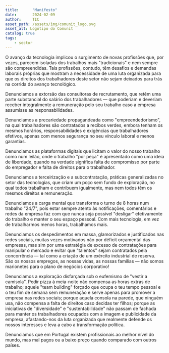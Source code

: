 ```yaml
---
title:      "Manifesto"
date:       2024-02-09
author:     TIC
asset_path: /assets/img/comunit_logo.svg
asset_alt: Logótipo do Comunit
catalog: true
tags:
    - sector
---
```


O avanço da tecnologia implicou o surgimento de novas profissões que, por vezes, parecem isoladas
dos trabalhos mais "tradicionais" e nem sempre são compreendidas. Tais profissões, contudo, têm
desafios e demandas laborais próprias que mostram a necessidade de uma luta organizada para que os
direitos dos trabalhadores deste setor não sejam deixados para trás na corrida do avanço
tecnológico.

Denunciamos a extorsão das consultoras de recrutamento, que retêm uma parte substancial do salário
dos trabalhadores — que poderiam e deveriam receber integralmente a remuneração pelo seu trabalho
caso a empresa assumisse as responsabilidades.

Denunciamos a precariedade propagandeada como "empreendedorismo", na qual trabalhadores são
contratados a recibos verdes, embora tenham os mesmos horários, responsabilidades e exigências que
trabalhadores efetivos, apenas com menos segurança no seu vínculo laboral e menos garantias.

Denunciamos as plataformas digitais que licitam o valor do nosso trabalho como num leilão, onde o
trabalho "por peça" é apresentado como uma ideia de liberdade, quando na verdade significa falta de
compromisso por parte do empregador e falta de direitos para o trabalhador.

Denunciamos a terceirização e a subcontratação, práticas generalizadas no setor das tecnologias, que
criam um poço sem fundo de exploração, no qual todos trabalham e contribuem igualmente, mas nem
todos têm os mesmos direitos e remuneração.

Denunciamos a carga mental que transforma o turno de 8 horas num trabalho "24/7", pois estar sempre
atento às notificações, comentários e redes da empresa faz com que nunca seja possível "desligar"
efetivamente do trabalho e manter o seu espaço pessoal. Com mais tecnologia, em vez de trabalharmos
menos horas, trabalhamos mais.

Denunciamos os despedimentos em massa, glamorizados e justificados nas redes sociais, muitas vezes
motivados não por déficit orçamental das empresas, mas sim por uma estratégia de excesso de
contratações para manipular o mercado e evitar que "talentos" sejam contratados pela concorrência —
tal como a criação de um exército industrial de reserva. São os nossos empregos, as nossas vidas,
as nossas famílias — não somos marionetes para o plano de negócios corporativo!

Denunciamos a exploração disfarçada sob o eufemismo de "vestir a camisola". Pedir pizza à meia-noite
não compensa as horas extras de trabalho; aquele "team building" forçado que ocupa o teu tempo
pessoal e o teu fim de semana sem remuneração e serve apenas para promover a empresa nas redes sociais;
porque aquela consola na parede, que ninguém usa, não compensa a falta de direitos caso decidas ter
filhos; porque as iniciativas de "diversidade" e "sustentabilidade" não passam de fachada para manter
os trabalhadores ocupados com a imagem e publicidade da empresa, afastando-nos da luta organizada que
realmente defende os nossos interesses e leva a cabo a transformação política.

Denunciamos que em Portugal existem profissionais ao melhor nível do mundo, mas mal pagos ou a baixo
preço quando comparado com outros países.
